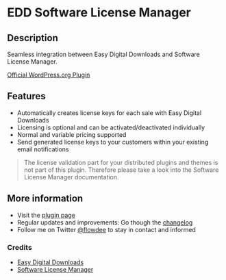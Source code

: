 # EDD Software License Manager

## Description
Seamless integration between Easy Digital Downloads and Software License Manager.

[Official WordPress.org Plugin](https://wordpress.org/plugins/edd-software-license-manager/)

## Features
* Automatically creates license keys for each sale with Easy Digital Downloads
* Licensing is optional and can be activated/deactivated individually
* Normal and variable pricing supported
* Send generated license keys to your customers within your existing email notifications

> The license validation part for your distributed plugins and themes is not part of this plugin. Therefore please take a look into the Software License Manager documentation.

## More information

* Visit the [plugin page](http://coder.flowdee.de/edd-software-license-manager/)
* Regular updates and improvements: Go though the [changelog](https://wordpress.org/plugins/edd-software-license-manager/changelog/)
* Follow me on Twitter [@flowdee](https://twitter.com/flowdee/) to stay in contact and informed

### Credits

* [Easy Digital Downloads](https://wordpress.org/plugins/easy-digital-downloads/)
* [Software License Manager](https://wordpress.org/plugins/software-license-manager/)